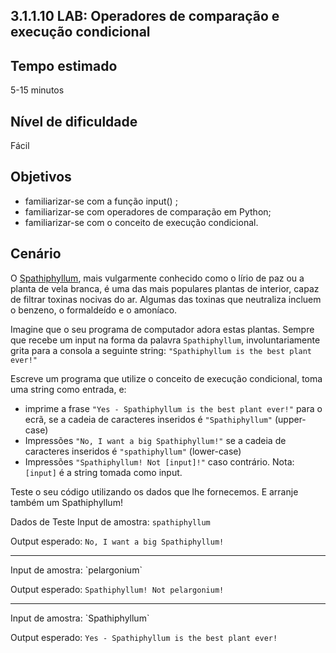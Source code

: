 ## 3.1.1.10 LAB: Operadores de comparação e execução condicional

## Tempo estimado
5-15 minutos

## Nível de dificuldade
Fácil

## Objetivos
* familiarizar-se com a função input() ;
* familiarizar-se com operadores de comparação em Python;
* familiarizar-se com o conceito de execução condicional.

## Cenário
O [Spathiphyllum](https://upload.wikimedia.org/wikipedia/commons/b/bd/Spathiphyllum_cochlearispathum_RTBG.jpg), mais vulgarmente conhecido como o lírio de paz ou a planta de vela branca, é uma das mais populares plantas de interior, capaz de filtrar toxinas nocivas do ar. Algumas das toxinas que neutraliza incluem o benzeno, o formaldeído e o amoníaco.

Imagine que o seu programa de computador adora estas plantas. Sempre que recebe um input na forma da palavra `Spathiphyllum`, involuntariamente grita para a consola a seguinte string: `"Spathiphyllum is the best plant ever!"`

Escreve um programa que utilize o conceito de execução condicional, toma uma string como entrada, e:

* imprime a frase `"Yes - Spathiphyllum is the best plant ever!"` para o ecrã, se a cadeia de caracteres inseridos é `"Spathiphyllum"` (upper-case)
* Impressões `"No, I want a big Spathiphyllum!"` se a cadeia de caracteres inseridos é `"spathiphyllum"` (lower-case)
* Impressões `"Spathiphyllum! Not [input]!"` caso contrário. Nota: `[input]` é a string tomada como input.

Teste o seu código utilizando os dados que lhe fornecemos. E arranje também um Spathiphyllum!


Dados de Teste
Input de amostra: `spathiphyllum`

Output esperado: `No, I want a big Spathiphyllum!`
<hr>
Input de amostra: `pelargonium`

Output esperado: `Spathiphyllum! Not pelargonium!`
<hr>
Input de amostra: `Spathiphyllum`

Output esperado: `Yes - Spathiphyllum is the best plant ever!`
